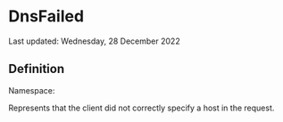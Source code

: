 #  DnsFailed
Last updated: Wednesday, 28 December 2022

## Definition
Namespace: 

Represents that the client did not correctly specify a host in the request.


